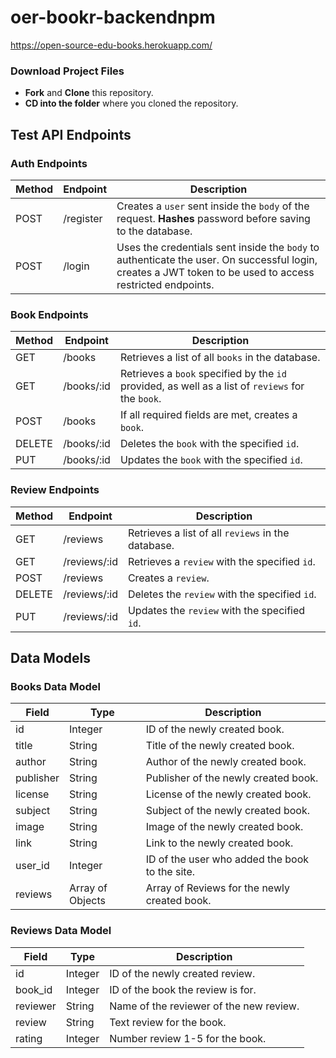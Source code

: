 # oer-bookr-backendnpm

https://open-source-edu-books.herokuapp.com/

### Download Project Files

- **Fork** and **Clone** this repository.
- **CD into the folder** where you cloned the repository.

## Test API Endpoints

### Auth Endpoints

| Method | Endpoint      | Description                                                                                                                                                                                                                                                                                         |
| ------ | ------------- | --------------------------------------------------------------------------------------------------------------------------------------------------------------------------------------------------------------------------------------------------------------------------------------------------- |
| POST   | /register | Creates a `user` sent inside the `body` of the request. **Hashes** password before saving to the database.                                                                                                                                           |
| POST   | /login    | Uses the credentials sent inside the `body` to authenticate the user. On successful login, creates a JWT token to be used to access restricted endpoints. |

### Book Endpoints

| Method | Endpoint      | Description                                                                                                                                                                                                                                                                                         |
| ------ | ------------- | --------------------------------------------------------------------------------------------------------------------------------------------------------------------------------------------------------------------------------------------------------------------------------------------------- |
| GET    | /books    | Retrieves a list of all `books` in the database.                   |
| GET    | /books/:id | Retrieves a `book` specified by the `id` provided, as well as a list of `reviews` for the `book`. |
| POST   | /books    | If all required fields are met, creates a `book`. |
| DELETE | /books/:id | Deletes the `book` with the specified `id`. |
| PUT    | /books/:id | Updates the `book` with the specified `id`.  |

### Review Endpoints

| Method | Endpoint      | Description                                                                                                                                                                                                                                                                                         |
| ------ | ------------- | --------------------------------------------------------------------------------------------------------------------------------------------------------------------------------------------------------------------------------------------------------------------------------------------------- |
| GET    | /reviews   | Retrieves a list of all `reviews` in the database. |
| GET    | /reviews/:id | Retrieves a `review` with the specified `id`. |
| POST   | /reviews   | Creates a `review`. |
| DELETE | /reviews/:id | Deletes the `review` with the specified `id`. |
| PUT    | /reviews/:id | Updates the `review` with the specified `id`. |

## Data Models

### Books Data Model

| Field |    Type   | Description                                                                                                                                                                                                                                                                                         |
| ------ | ------------- | --------------------------------------------------------------------------------------------------------------------------------------------------------------------------------------------------------------------------------------------------------------------------------------------------- |
| id     | Integer | ID of the newly created book. |
| title  | String  | Title of the newly created book. |
| author | String  | Author of the newly created book. |
| publisher | String | Publisher of the newly created book. |
| license | String | License of the newly created book. |
| subject | String | Subject of the newly created book. |
| image | String | Image of the newly created book. |
| link | String | Link to the newly created book. |
| user_id | Integer | ID of the user who added the book to the site. |
| reviews | Array of Objects | Array of Reviews for the newly created book. |

### Reviews Data Model

| Field |    Type   | Description                                                                                                                                                                                                                                                                                         |
| ------ | ------------- | --------------------------------------------------------------------------------------------------------------------------------------------------------------------------------------------------------------------------------------------------------------------------------------------------- |
| id    | Integer | ID of the newly created review. |
| book_id | Integer | ID of the book the review is for. |
| reviewer | String | Name of the reviewer of the new review. |
| review | String | Text review for the book. |
| rating | Integer | Number review 1-5 for the book. |
